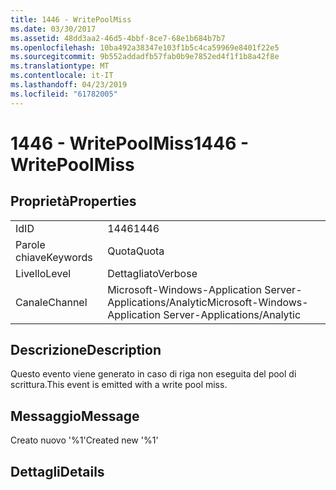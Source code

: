 ```yaml
---
title: 1446 - WritePoolMiss
ms.date: 03/30/2017
ms.assetid: 48dd3aa2-46d5-4bbf-8ce7-68e1b684b7b7
ms.openlocfilehash: 10ba492a38347e103f1b5c4ca59969e8401f22e5
ms.sourcegitcommit: 9b552addadfb57fab0b9e7852ed4f1f1b8a42f8e
ms.translationtype: MT
ms.contentlocale: it-IT
ms.lasthandoff: 04/23/2019
ms.locfileid: "61782005"
---
```

# <a name="1446---writepoolmiss"></a><span data-ttu-id="83a73-102">1446 - WritePoolMiss</span><span class="sxs-lookup"><span data-stu-id="83a73-102">1446 - WritePoolMiss</span></span>
## <a name="properties"></a><span data-ttu-id="83a73-103">Proprietà</span><span class="sxs-lookup"><span data-stu-id="83a73-103">Properties</span></span>  
  
|||  
|-|-|  
|<span data-ttu-id="83a73-104">Id</span><span class="sxs-lookup"><span data-stu-id="83a73-104">ID</span></span>|<span data-ttu-id="83a73-105">1446</span><span class="sxs-lookup"><span data-stu-id="83a73-105">1446</span></span>|  
|<span data-ttu-id="83a73-106">Parole chiave</span><span class="sxs-lookup"><span data-stu-id="83a73-106">Keywords</span></span>|<span data-ttu-id="83a73-107">Quota</span><span class="sxs-lookup"><span data-stu-id="83a73-107">Quota</span></span>|  
|<span data-ttu-id="83a73-108">Livello</span><span class="sxs-lookup"><span data-stu-id="83a73-108">Level</span></span>|<span data-ttu-id="83a73-109">Dettagliato</span><span class="sxs-lookup"><span data-stu-id="83a73-109">Verbose</span></span>|  
|<span data-ttu-id="83a73-110">Canale</span><span class="sxs-lookup"><span data-stu-id="83a73-110">Channel</span></span>|<span data-ttu-id="83a73-111">Microsoft-Windows-Application Server-Applications/Analytic</span><span class="sxs-lookup"><span data-stu-id="83a73-111">Microsoft-Windows-Application Server-Applications/Analytic</span></span>|  
  
## <a name="description"></a><span data-ttu-id="83a73-112">Descrizione</span><span class="sxs-lookup"><span data-stu-id="83a73-112">Description</span></span>  
 <span data-ttu-id="83a73-113">Questo evento viene generato in caso di riga non eseguita del pool di scrittura.</span><span class="sxs-lookup"><span data-stu-id="83a73-113">This event is emitted with a write pool miss.</span></span>  
  
## <a name="message"></a><span data-ttu-id="83a73-114">Messaggio</span><span class="sxs-lookup"><span data-stu-id="83a73-114">Message</span></span>  
 <span data-ttu-id="83a73-115">Creato nuovo '%1'</span><span class="sxs-lookup"><span data-stu-id="83a73-115">Created new '%1'</span></span>  
  
## <a name="details"></a><span data-ttu-id="83a73-116">Dettagli</span><span class="sxs-lookup"><span data-stu-id="83a73-116">Details</span></span>
